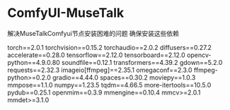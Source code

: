# ComfyUI-MuseTalk
解决MuseTalkComfyui节点安装困难的问题
确保安装这些依赖

torch==2.0.1
torchvision==0.15.2
torchaudio==2.0.2
diffusers==0.27.2
accelerate==0.28.0
tensorflow==2.12.0
tensorboard==2.12.0
opencv-python==4.9.0.80
soundfile==0.12.1
transformers==4.39.2
gdown==5.2.0
requests==2.32.3
imageio[ffmpeg]==2.35.1
omegaconf==2.3.0
ffmpeg-python>=0.2.0
gradio==4.44.0
spaces==0.30.2
moviepy==1.0.3
mmpose==1.1.0
numpy==1.23.5
tqdm==4.66.5
more-itertools==10.5.0
pydub==0.25.1
openmim==0.3.9
mmengine==0.10.4
mmcv>=2.0.1
mmdet>=3.1.0


